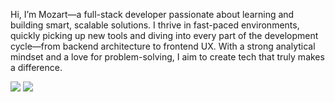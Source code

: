 Hi, I’m Mozart—a full-stack developer passionate about learning and building smart, scalable solutions. I thrive in fast-paced environments, quickly picking up new tools and diving into every part of the development cycle—from backend architecture to frontend UX. With a strong analytical mindset and a love for problem-solving, I aim to create tech that truly makes a difference.


<img src="https://github-readme-stats.vercel.app/api/top-langs/?username=MozartSoares&layout=compact&langs_count=7&theme=onedark"/>   <img src="https://github-readme-stats.vercel.app/api?username=MozartSoares&show_icons=true&theme=onedark"> 


